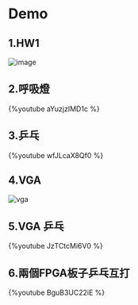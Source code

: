 # Demo

## 1.HW1
![image](https://hackmd.io/_uploads/SyYL_ojuT.png)

## 2.呼吸燈
{%youtube aYuzjzIMD1c %}

## 3.乒乓
{%youtube wfJLcaX8Qf0 %}

## 4.VGA
![vga](https://hackmd.io/_uploads/HkJg9siO6.jpg)


## 5.VGA 乒乓
{%youtube JzTCtcMi6V0 %}

## 6.兩個FPGA板子乒乓互打
{%youtube BguB3UC22iE %}
